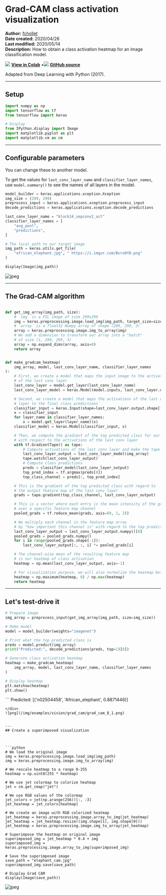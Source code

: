 # Grad-CAM class activation visualization

**Author:** [fchollet](https://twitter.com/fchollet)<br>
**Date created:** 2020/04/26<br>
**Last modified:** 2020/05/14<br>
**Description:** How to obtain a class activation heatmap for an image classification model.


<img class="k-inline-icon" src="https://colab.research.google.com/img/colab_favicon.ico"/> [**View in Colab**](https://colab.research.google.com/github/keras-team/keras-io/blob/master/examples/vision/ipynb/grad_cam.ipynb)  <span class="k-dot">•</span><img class="k-inline-icon" src="https://github.com/favicon.ico"/> [**GitHub source**](https://github.com/keras-team/keras-io/blob/master/examples/vision/grad_cam.py)



Adapted from Deep Learning with Python (2017).

---
## Setup



```python
import numpy as np
import tensorflow as tf
from tensorflow import keras

# Display
from IPython.display import Image
import matplotlib.pyplot as plt
import matplotlib.cm as cm


```

---
## Configurable parameters

You can change these to another model.

To get the values for `last_conv_layer_name` and `classifier_layer_names`, use
 `model.summary()` to see the names of all layers in the model.



```python
model_builder = keras.applications.xception.Xception
img_size = (299, 299)
preprocess_input = keras.applications.xception.preprocess_input
decode_predictions = keras.applications.xception.decode_predictions

last_conv_layer_name = "block14_sepconv2_act"
classifier_layer_names = [
    "avg_pool",
    "predictions",
]

# The local path to our target image
img_path = keras.utils.get_file(
    "african_elephant.jpg", " https://i.imgur.com/Bvro0YD.png"
)

display(Image(img_path))


```


![jpeg](/img/examples/vision/grad_cam/grad_cam_4_0.jpg)


---
## The Grad-CAM algorithm



```python

def get_img_array(img_path, size):
    # `img` is a PIL image of size 299x299
    img = keras.preprocessing.image.load_img(img_path, target_size=size)
    # `array` is a float32 Numpy array of shape (299, 299, 3)
    array = keras.preprocessing.image.img_to_array(img)
    # We add a dimension to transform our array into a "batch"
    # of size (1, 299, 299, 3)
    array = np.expand_dims(array, axis=0)
    return array


def make_gradcam_heatmap(
    img_array, model, last_conv_layer_name, classifier_layer_names
):
    # First, we create a model that maps the input image to the activations
    # of the last conv layer
    last_conv_layer = model.get_layer(last_conv_layer_name)
    last_conv_layer_model = keras.Model(model.inputs, last_conv_layer.output)

    # Second, we create a model that maps the activations of the last conv
    # layer to the final class predictions
    classifier_input = keras.Input(shape=last_conv_layer.output.shape[1:])
    x = classifier_input
    for layer_name in classifier_layer_names:
        x = model.get_layer(layer_name)(x)
    classifier_model = keras.Model(classifier_input, x)

    # Then, we compute the gradient of the top predicted class for our input image
    # with respect to the activations of the last conv layer
    with tf.GradientTape() as tape:
        # Compute activations of the last conv layer and make the tape watch it
        last_conv_layer_output = last_conv_layer_model(img_array)
        tape.watch(last_conv_layer_output)
        # Compute class predictions
        preds = classifier_model(last_conv_layer_output)
        top_pred_index = tf.argmax(preds[0])
        top_class_channel = preds[:, top_pred_index]

    # This is the gradient of the top predicted class with regard to
    # the output feature map of the last conv layer
    grads = tape.gradient(top_class_channel, last_conv_layer_output)

    # This is a vector where each entry is the mean intensity of the gradient
    # over a specific feature map channel
    pooled_grads = tf.reduce_mean(grads, axis=(0, 1, 2))

    # We multiply each channel in the feature map array
    # by "how important this channel is" with regard to the top predicted class
    last_conv_layer_output = last_conv_layer_output.numpy()[0]
    pooled_grads = pooled_grads.numpy()
    for i in range(pooled_grads.shape[-1]):
        last_conv_layer_output[:, :, i] *= pooled_grads[i]

    # The channel-wise mean of the resulting feature map
    # is our heatmap of class activation
    heatmap = np.mean(last_conv_layer_output, axis=-1)

    # For visualization purpose, we will also normalize the heatmap between 0 & 1
    heatmap = np.maximum(heatmap, 0) / np.max(heatmap)
    return heatmap


```

---
## Let's test-drive it



```python
# Prepare image
img_array = preprocess_input(get_img_array(img_path, size=img_size))

# Make model
model = model_builder(weights="imagenet")

# Print what the top predicted class is
preds = model.predict(img_array)
print("Predicted:", decode_predictions(preds, top=1)[0])

# Generate class activation heatmap
heatmap = make_gradcam_heatmap(
    img_array, model, last_conv_layer_name, classifier_layer_names
)

# Display heatmap
plt.matshow(heatmap)
plt.show()


```

<div class="k-default-codeblock">
```
Predicted: [('n02504458', 'African_elephant', 0.8871446)]

```
</div>
![png](/img/examples/vision/grad_cam/grad_cam_8_1.png)


---
## Create a superimposed visualization



```python
# We load the original image
img = keras.preprocessing.image.load_img(img_path)
img = keras.preprocessing.image.img_to_array(img)

# We rescale heatmap to a range 0-255
heatmap = np.uint8(255 * heatmap)

# We use jet colormap to colorize heatmap
jet = cm.get_cmap("jet")

# We use RGB values of the colormap
jet_colors = jet(np.arange(256))[:, :3]
jet_heatmap = jet_colors[heatmap]

# We create an image with RGB colorized heatmap
jet_heatmap = keras.preprocessing.image.array_to_img(jet_heatmap)
jet_heatmap = jet_heatmap.resize((img.shape[1], img.shape[0]))
jet_heatmap = keras.preprocessing.image.img_to_array(jet_heatmap)

# Superimpose the heatmap on original image
superimposed_img = jet_heatmap * 0.4 + img
superimposed_img = keras.preprocessing.image.array_to_img(superimposed_img)

# Save the superimposed image
save_path = "elephant_cam.jpg"
superimposed_img.save(save_path)

# Display Grad CAM
display(Image(save_path))

```


![jpeg](/img/examples/vision/grad_cam/grad_cam_10_0.jpg)

